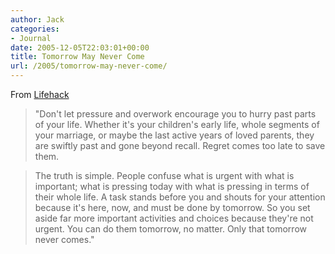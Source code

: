 ```yaml
---
author: Jack
categories:
- Journal
date: 2005-12-05T22:03:01+00:00
title: Tomorrow May Never Come
url: /2005/tomorrow-may-never-come/
---
```


From [Lifehack][1]

> 
> 
> "Don't let pressure and overwork encourage you to hurry past parts of your life. Whether it's your children's early life, whole segments of your marriage, or maybe the last active years of loved parents, they are swiftly past and gone beyond recall. Regret comes too late to save them.
> 
> 

> 
> 
> The truth is simple. People confuse what is urgent with what is important; what is pressing today with what is pressing in terms of their whole life. A task stands before you and shouts for your attention because it's here, now, and must be done by tomorrow. So you set aside far more important activities and choices because they're not urgent. You can do them tomorrow, no matter. Only that tomorrow never comes."
> 
>

 [1]: http://www.lifehack.org/articles/lifehack/tomorrow-may-never-come.html